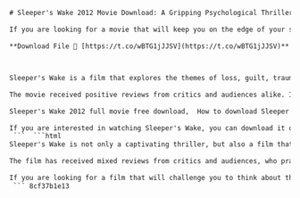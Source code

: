 ```html 
# Sleeper's Wake 2012 Movie Download: A Gripping Psychological Thriller
 
If you are looking for a movie that will keep you on the edge of your seat, you might want to check out Sleeper's Wake, a 2012 film directed by Barry Berk and adapted from the award-winning novel by Alistair Morgan. The movie follows a middle-aged writer who is grieving the deaths of his wife and daughter in a car accident. He retreats to a secluded cove on the South African coast, where he meets an alluring teenage girl who is also dealing with her own demons. The two embark on a dangerous physical relationship that will test their sanity and morality.
 
**Download File 🌟 [https://t.co/wBTG1jJJSV](https://t.co/wBTG1jJJSV)**


 
Sleeper's Wake is a film that explores the themes of loss, guilt, trauma, and redemption. It features a stellar cast of South African actors, including Lionel Newton as the writer John Wraith, Jay Anstey as the girl Rebecca, Deon Lotz as her father Roelf Venter, and Luke Tyler as her brother Simon Venter. The movie also showcases the stunning scenery of the South African coastline, creating a contrast between the beauty of nature and the darkness of human nature.
 
The movie received positive reviews from critics and audiences alike. It won the Best South African Feature Film award at the Durban International Film Festival in 2012, and was nominated for nine South African Film and Television Awards in 2013. It was also screened at various international film festivals, such as the Toronto International Film Festival and the London Film Festival.
 
Sleeper's Wake 2012 full movie free download,  How to download Sleeper's Wake 2012 movie online,  Sleeper's Wake 2012 movie torrent download,  Watch Sleeper's Wake 2012 movie online streaming,  Sleeper's Wake 2012 movie download in HD quality,  Sleeper's Wake 2012 movie subtitles download,  Sleeper's Wake 2012 movie review and rating,  Sleeper's Wake 2012 movie trailer and cast,  Sleeper's Wake 2012 movie plot and summary,  Sleeper's Wake 2012 movie based on book by Alistair Morgan,  Where to download Sleeper's Wake 2012 movie legally,  Sleeper's Wake 2012 movie download link and password,  Sleeper's Wake 2012 movie soundtrack and score download,  Sleeper's Wake 2012 movie behind the scenes and making of,  Sleeper's Wake 2012 movie awards and nominations,  Sleeper's Wake 2012 movie genre and themes,  Sleeper's Wake 2012 movie release date and box office,  Sleeper's Wake 2012 movie director and producer,  Sleeper's Wake 2012 movie best scenes and quotes,  Sleeper's Wake 2012 movie trivia and facts,  Download Sleeper's Wake 2012 movie in different languages,  Download Sleeper's Wake 2012 movie in different formats,  Download Sleeper's Wake 2012 movie with commentary and extras,  Download Sleeper's Wake 2012 movie with deleted scenes and alternate endings,  Download Sleeper's Wake 2012 movie with director's cut and extended version,  Download Sleeper's Wake 2012 movie for free without registration or sign up,  Download Sleeper's Wake 2012 movie for free without ads or pop-ups,  Download Sleeper's Wake 2012 movie for free without viruses or malware,  Download Sleeper's Wake 2012 movie for free without surveys or offers,  Download Sleeper's Wake 2012 movie for free without credit card or payment,  Download Sleeper's Wake 2012 movie from Google Drive or Dropbox,  Download Sleeper's Wake 2012 movie from YouTube or Vimeo,  Download Sleeper's Wake 2012 movie from Netflix or Amazon Prime Video,  Download Sleeper's Wake 2012 movie from Hulu or Disney Plus,  Download Sleeper's Wake 2012 movie from iTunes or Google Play Movies,  Download Sleeper's Wake 2012 movie from IMDB or Rotten Tomatoes,  Download Sleeper's Wake 2012 movie from Torrentz or Pirate Bay,  Download Sleeper's Wake 2012 movie from YTS or EZTV,  Download Sleeper's Wake 2012 movie from FMovies or Putlocker,  Download Sleeper's Wake 2012 movie from SolarMovie or Vumoo,  Download Sleeper's Wake 2012 movie from GoMovies or YesMovies,  Download Sleeper's Wake 2012 movie from Movies123 or CmoviesHD,  Download Sleeper's Wake 2012 movie from XMovies8 or Flixtor,  Download Sleeper's Wake 2012 movie from Movie4k or Movie25,  Download Sleeper's Wake 2012 movie from WatchFree or WatchSeries
 
If you are interested in watching Sleeper's Wake, you can download it online from various platforms. However, be warned that the movie contains scenes of violence, nudity, and sexual content that may not be suitable for all viewers. Sleeper's Wake is a movie that will challenge you to think about the consequences of your actions and the limits of your humanity.
 ```  ```html 
Sleeper's Wake is not only a captivating thriller, but also a film that reflects the social and political realities of contemporary South Africa. The film portrays the racial and class tensions that still exist in the post-apartheid society, as well as the violence and corruption that plague the country. The film also explores the psychological effects of trauma and grief on individuals and families, and how they cope with their pain and guilt. The film does not shy away from showing the dark and disturbing aspects of human nature, but also offers some glimpses of hope and redemption.
 
The film has received mixed reviews from critics and audiences, who praised its cinematography, acting, and atmosphere, but also criticized its slow pace, lack of originality, and excessive violence. Some viewers found the film too depressing and disturbing, while others appreciated its honesty and intensity. The film has a rating of 5.3 out of 10 on IMDb, based on 258 user reviews[^2^], and a rating of 60% on Cinafilm, based on 1 review[^3^]. The film has not been rated by Rotten Tomatoes[^4^] or Metacritic yet.
 
If you are looking for a film that will challenge you to think about the consequences of your actions and the limits of your humanity, you might want to download Sleeper's Wake online. However, be warned that the film contains scenes of violence, nudity, and sexual content that may not be suitable for all viewers. Sleeper's Wake is a film that will keep you on the edge of your seat until the very end.
 ``` 8cf37b1e13
 

